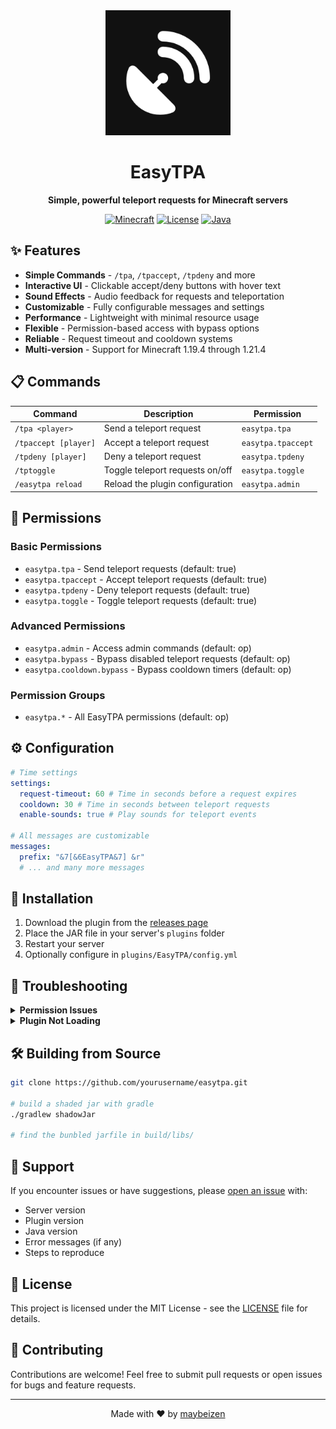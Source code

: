 <div align="center">
  <img src="assets/easytpa.png" alt="EasyTPA Logo" width="200">
  <h1>EasyTPA</h1>
  <p><strong>Simple, powerful teleport requests for Minecraft servers</strong></p>
  
  [![Minecraft](https://img.shields.io/badge/Minecraft-1.19.4--1.21.4-brightgreen)](https://www.minecraft.net/)
  [![License](https://img.shields.io/badge/License-MIT-blue.svg)](license)
  [![Java](https://img.shields.io/badge/Java-17%2B-orange)](https://www.java.com/)
</div>

## ✨ Features

- **Simple Commands** - `/tpa`, `/tpaccept`, `/tpdeny` and more
- **Interactive UI** - Clickable accept/deny buttons with hover text
- **Sound Effects** - Audio feedback for requests and teleportation
- **Customizable** - Fully configurable messages and settings
- **Performance** - Lightweight with minimal resource usage
- **Flexible** - Permission-based access with bypass options
- **Reliable** - Request timeout and cooldown systems
- **Multi-version** - Support for Minecraft 1.19.4 through 1.21.4

## 📋 Commands

| Command              | Description                     | Permission         |
| -------------------- | ------------------------------- | ------------------ |
| `/tpa <player>`      | Send a teleport request         | `easytpa.tpa`      |
| `/tpaccept [player]` | Accept a teleport request       | `easytpa.tpaccept` |
| `/tpdeny [player]`   | Deny a teleport request         | `easytpa.tpdeny`   |
| `/tptoggle`          | Toggle teleport requests on/off | `easytpa.toggle`   |
| `/easytpa reload`    | Reload the plugin configuration | `easytpa.admin`    |

## 🔑 Permissions

### Basic Permissions

- `easytpa.tpa` - Send teleport requests (default: true)
- `easytpa.tpaccept` - Accept teleport requests (default: true)
- `easytpa.tpdeny` - Deny teleport requests (default: true)
- `easytpa.toggle` - Toggle teleport requests (default: true)

### Advanced Permissions

- `easytpa.admin` - Access admin commands (default: op)
- `easytpa.bypass` - Bypass disabled teleport requests (default: op)
- `easytpa.cooldown.bypass` - Bypass cooldown timers (default: op)

### Permission Groups

- `easytpa.*` - All EasyTPA permissions (default: op)

## ⚙️ Configuration

```yaml
# Time settings
settings:
  request-timeout: 60 # Time in seconds before a request expires
  cooldown: 30 # Time in seconds between teleport requests
  enable-sounds: true # Play sounds for teleport events

# All messages are customizable
messages:
  prefix: "&7[&6EasyTPA&7] &r"
  # ... and many more messages
```

## 🚀 Installation

1. Download the plugin from the [releases page](https://github.com/yourusername/easytpa/releases)
2. Place the JAR file in your server's `plugins` folder
3. Restart your server
4. Optionally configure in `plugins/EasyTPA/config.yml`

## 🔧 Troubleshooting

<details>
<summary><b>Permission Issues</b></summary>
<p><b>Problem:</b> Commands not working for players<br>
<b>Solution:</b> Check permissions with <code>/lp user &lt;player&gt; permission info easytpa</code></p>
</details>

<details>
<summary><b>Plugin Not Loading</b></summary>
<p><b>Problem:</b> Plugin fails to load on startup<br>
<b>Solution:</b> Check console for errors and verify you're using compatible Java and Minecraft versions</p>
</details>

## 🛠️ Building from Source

```bash
git clone https://github.com/yourusername/easytpa.git

# build a shaded jar with gradle
./gradlew shadowJar

# find the bunbled jarfile in build/libs/
```

## 📝 Support

If you encounter issues or have suggestions, please [open an issue](https://github.com/yourusername/easytpa/issues) with:

- Server version
- Plugin version
- Java version
- Error messages (if any)
- Steps to reproduce

## 📜 License

This project is licensed under the MIT License - see the [LICENSE](license) file for details.

## 🤝 Contributing

Contributions are welcome! Feel free to submit pull requests or open issues for bugs and feature requests.

---

<div align="center">
  <p>Made with ❤️ by <a href="https://github.com/maybeizen">maybeizen</a></p>
</div>
